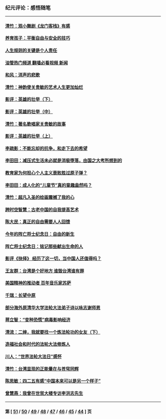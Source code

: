 ### 纪元评论：感悟随笔
---
#### [清竹：观小舞剧《龙门客栈》有感](../../pages/nsc1035/n13069850.md?07080330) 
#### [养育孩子：平衡自由与安全的技巧](../../pages/nsc1035/n13054510.md?07080330) 
#### [人生规则的关键是个人责任](../../pages/nsc1035/n13053252.md?07080330) 
#### [油管热门频道 翻墙必看视频 新闻](ok?07080330)
#### [和风：消声的悲歌](../../pages/nsc1035/n13051994.md?07080330) 
#### [清竹：神韵使关贵敏的艺术人生更加灿烂](../../pages/nsc1035/n13038731.md?07080330) 
#### [影评：英雄的壮举（下）](../../pages/nsc1035/n13027438.md?07080330) 
#### [影评：英雄的壮举（中）](../../pages/nsc1035/n13027244.md?07080330) 
#### [清竹：著名歌唱家关贵敏的故事](../../pages/nsc1035/n13025435.md?07080330) 
#### [影评：英雄的壮举（上）](../../pages/nsc1035/n13024688.md?07080330) 
#### [李疏影：不能忘却的抗争，和走下去的希望](../../pages/nsc1035/n13022097.md?07080330) 
#### [李田田：减压式生活未必就是消极堕落，由国之大考所想到的](../../pages/nsc1035/n13017621.md?07080330) 
#### [教育家为何担心个人主义衰败胜过原子弹？](../../pages/nsc1035/n13002969.md?07080330) 
#### [李田田：成人化的“儿童节”真的童趣盎然吗？](../../pages/nsc1035/n13000386.md?07080330) 
#### [清竹：超凡入圣的绘画震撼了我的心](../../pages/nsc1035/n12993985.md?07080330) 
#### [跨时空智慧：古老中国的自我提高艺术](../../pages/nsc1035/n12988506.md?07080330) 
#### [陈大民：真正的自由需要人人回馈](../../pages/nsc1035/n12990148.md?07080330) 
#### [今年的阵亡将士纪念日：自由的新生](../../pages/nsc1035/n12989540.md?07080330) 
#### [阵亡将士纪念日：铭记那些献出生命的人](../../pages/nsc1035/n12985418.md?07080330) 
#### [影评《抉择》 经历了这一切，当中国人还值得吗？](../../pages/nsc1035/n12983029.md?07080330) 
#### [王友群：台湾是个好地方 谁毁台湾谁有罪](../../pages/nsc1035/n12977761.md?07080330) 
#### [美国精神的推动者 百年音乐家苏萨](../../pages/nsc1035/n12974542.md?07080330) 
#### [千瑞：长望中原](../../pages/nsc1035/n12976554.md?07080330) 
#### [部分海外原清华大学法轮大法弟子诗以咏志谢师恩](../../pages/nsc1035/n12957723.md?07080330) 
#### [蒋立智：“变种恐慌”病毒影响经济](../../pages/nsc1035/n12955438.md?07080330) 
#### [清流：二婶，我就要找一个炼法轮功的女友（下）](../../pages/nsc1035/n12953189.md?07080330) 
#### [造福社会和时代的法轮大法修炼人](../../pages/nsc1035/n12944018.md?07080330) 
#### [川人：“世界法轮大法日”感怀](../../pages/nsc1035/n12932771.md?07080330) 
#### [清竹：台湾显现的正能量在与苍穹同辉](../../pages/nsc1035/n12928084.md?07080330) 
#### [陈思敏：四二五有感“中国本来可以是另一个样子”](../../pages/nsc1035/n12902318.md?07080330) 
#### [曾慧燕：我曾在世贸大楼专访李洪志先生](../../pages/nsc1035/n12898729.md?07080330) 

---
#### 第 [ [51](./51.md?07080330) / [50](./50.md?07080330) / [49](./49.md?07080330) / [48](./48.md?07080330) / [47](./47.md?07080330) / [46](./46.md?07080330) / [45](./45.md?07080330) / [44](./44.md?07080330) ] 页
